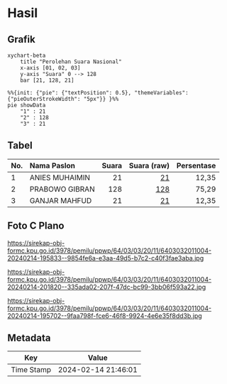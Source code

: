 # Hasil

## Grafik

```mermaid
xychart-beta
    title "Perolehan Suara Nasional"
    x-axis [01, 02, 03]
    y-axis "Suara" 0 --> 128
    bar [21, 128, 21]
```

```mermaid
%%{init: {"pie": {"textPosition": 0.5}, "themeVariables": {"pieOuterStrokeWidth": "5px"}} }%%
pie showData
    "1" : 21
    "2" : 128
    "3" : 21
```

## Tabel

| No. | Nama Paslon    | Suara | Suara (raw) | Persentase |
|:--- |:-------------- | -----:| -----------:| ----------:|
| 1   | ANIES MUHAIMIN | 21    | [21][p-1]   | 12,35      |
| 2   | PRABOWO GIBRAN | 128   | [128][p-2]  | 75,29      |
| 3   | GANJAR MAHFUD  | 21    | [21][p-3]   | 12,35      |


[p-1]: https://github.com/gigit-pemilu/pemilu-2024/blob/main/pilpres/hitung-suara/sub/64-kalimantan-timur/sub/03-berau/sub/03-sambaliung/sub/2011-gurimbang/sub/004-tps/sub/paslon-1.txt
[p-2]: https://github.com/gigit-pemilu/pemilu-2024/blob/main/pilpres/hitung-suara/sub/64-kalimantan-timur/sub/03-berau/sub/03-sambaliung/sub/2011-gurimbang/sub/004-tps/sub/paslon-2.txt
[p-3]: https://github.com/gigit-pemilu/pemilu-2024/blob/main/pilpres/hitung-suara/sub/64-kalimantan-timur/sub/03-berau/sub/03-sambaliung/sub/2011-gurimbang/sub/004-tps/sub/paslon-3.txt

## Foto C Plano

https://sirekap-obj-formc.kpu.go.id/3978/pemilu/ppwp/64/03/03/20/11/6403032011004-20240214-195833--9854fe6a-e3aa-49d5-b7c2-c40f3fae3aba.jpg

https://sirekap-obj-formc.kpu.go.id/3978/pemilu/ppwp/64/03/03/20/11/6403032011004-20240214-201820--335ada02-207f-47dc-bc99-3bb06f593a22.jpg

https://sirekap-obj-formc.kpu.go.id/3978/pemilu/ppwp/64/03/03/20/11/6403032011004-20240214-195702--9faa798f-fce6-46f8-9924-4e6e35f8dd3b.jpg


## Metadata

| Key        | Value               |
| ---------- | ------------------- |
| Time Stamp | 2024-02-14 21:46:01 |



